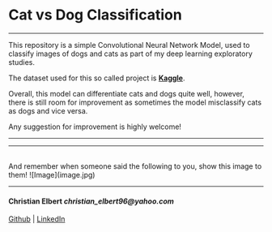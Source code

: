 # Cat vs Dog Classification

<hr>
This repository is a simple Convolutional Neural Network Model, used to classify images of dogs and cats as part of my deep learning exploratory studies.

The dataset used for this so called project is __[Kaggle](https://www.kaggle.com/tongpython/cat-and-dog)__.

Overall, this model can differentiate cats and dogs quite well, however, there is still room for improvement as sometimes the model misclassify cats as dogs and vice versa.

Any suggestion for improvement is highly welcome!

<hr>
<hr>
<br>
And remember when someone said the following to you, show this image to them!
![Image](image.jpg)

<hr>

#### Christian Elbert _christian_elbert96@yahoo.com_
[Github](https://github.com/christianelbert) | [LinkedIn](https://www.linkedin.com/in/christian-elbert-a45008b9/)

